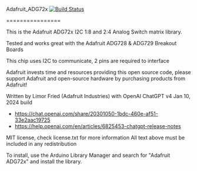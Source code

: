 Adafruit_ADG72x [![Build Status](https://github.com/adafruit/Adafruit_ADG72x/workflows/Arduino%20Library%20CI/badge.svg)](https://github.com/adafruit/Adafruit_ADG72x/actions)

================

This is the Adafruit ADG72x I2C 1:8 and 2:4 Analog Switch matrix library.

Tested and works great with the Adafruit ADG728 & ADG729 Breakout Boards

This chip uses I2C to communicate, 2 pins are required to interface

Adafruit invests time and resources providing this open source code, please support Adafruit and open-source hardware by purchasing products from Adafruit!

Written by Limor Fried (Adafruit Industries) with OpenAI ChatGPT v4 Jan 10, 2024 build
  * https://chat.openai.com/share/20301050-1bdc-460e-af51-33e2aac19725
  * https://help.openai.com/en/articles/6825453-chatgpt-release-notes

MIT license, check license.txt for more information
All text above must be included in any redistribution

To install, use the Arduino Library Manager and search for "Adafruit ADG72x" and install the library.
